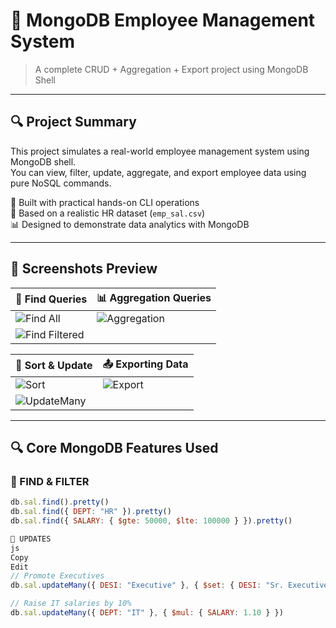 # 💼 MongoDB Employee Management System
> A complete CRUD + Aggregation + Export project using MongoDB Shell

---

## 🔍 Project Summary

This project simulates a real-world employee management system using MongoDB shell.  
You can view, filter, update, aggregate, and export employee data using pure NoSQL commands.

🔧 Built with practical hands-on CLI operations  
📁 Based on a realistic HR dataset (`emp_sal.csv`)  
📊 Designed to demonstrate data analytics with MongoDB

---

## 📸 Screenshots Preview

| 🧾 Find Queries | 📊 Aggregation Queries |
|----------------|------------------------|
| ![Find All](screenshots/Find%20All%20Query.png) | ![Aggregation](screenshots/Aggregation.png) |
| ![Find Filtered](screenshots/Find%20Query.png) |                        |

| 🧮 Sort & Update | 📤 Exporting Data |
|------------------|------------------|
| ![Sort](screenshots/Sort%20Query.png) | ![Export](screenshots/Exporting.png) |
| ![UpdateMany](screenshots/UpdateMany%20Modify.png) | |

---

## 🔍 Core MongoDB Features Used

### 🧾 FIND & FILTER

```js
db.sal.find().pretty()
db.sal.find({ DEPT: "HR" }).pretty()
db.sal.find({ SALARY: { $gte: 50000, $lte: 100000 } }).pretty()

🔄 UPDATES
js
Copy
Edit
// Promote Executives
db.sal.updateMany({ DESI: "Executive" }, { $set: { DESI: "Sr. Executive" } })

// Raise IT salaries by 10%
db.sal.updateMany({ DEPT: "IT" }, { $mul: { SALARY: 1.10 } })
